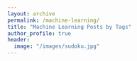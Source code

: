 ```yaml
---
layout: archive
permalink: /machine-learning/
title: "Machine Learning Posts by Tags"
author_profile: true
header:
  image: "/images/sudoku.jpg"
---
```


<!-- {% include base_path %}
{% include group-by-array collection=site.posts field="tags" %}

{% for tag in group_names %}
  {% assign posts = group_items[forloop.index0] %}
  <h2 id="{{ tag | slugify }}" class="archive__subtitle">{{ tag }}</h2>
  {% for post in posts %}
    {% include ./_includes/archive-single.html %}
  {% endfor %}
{% endfor %} -->